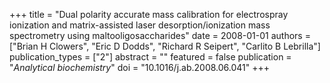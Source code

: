 +++
title = "Dual polarity accurate mass calibration for electrospray ionization and matrix-assisted laser desorption/ionization mass spectrometry using maltooligosaccharides"
date = 2008-01-01
authors = ["Brian H Clowers", "Eric D Dodds", "Richard R Seipert", "Carlito B Lebrilla"]
publication_types = ["2"]
abstract = ""
featured = false
publication = "*Analytical biochemistry*"
doi = "10.1016/j.ab.2008.06.041"
+++

